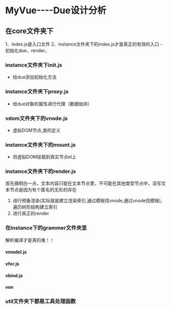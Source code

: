 # MyVue----Due设计分析

## 在core文件夹下

1、index.js是入口文件
2、instance文件夹下的index.js才是真正的有效的入口
    - 初始化due，render，

### instance文件夹下init.js
- 给due添加初始化方法


### instance文件夹下proxy.js

- 给due对象的属性进行代理（数据劫持）

### vdom文件夹下的vnode.js

- 虚拟DOM节点,类的定义

### instance文件夹下的mount.js

- 将虚拟DOM挂载到真实节点el上

### instance文件夹下的render.js

首先搞明白一点，文本内容只能在文本节点里，不可能在其他类型节点中，没写文本节点是因为有个匿名的无形的存在

1. 进行预备渲染(实际就是建立渲染索引,通过模板找vnode,通过vnode找模板),遍历树形结构建立索引
2. 进行真正的render

### 在instance下的grammer文件夹里

解析编译才是真的难！！

#### vmodel.js

#### vfor.js

#### vbind.js

#### von


### util文件夹下都是工具处理函数
